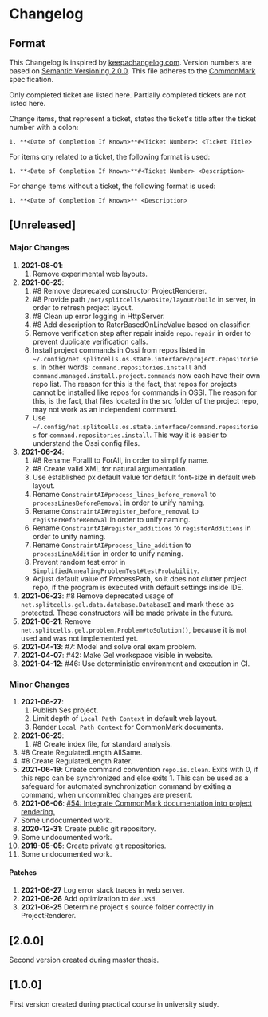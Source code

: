 # Changelog
## Format
This Changelog is inspired by [keepachangelog.com](https://keepachangelog.com/en/1.0.0/).
Version numbers are based on [Semantic Versioning 2.0.0](https://semver.org/spec/v2.0.0.html).
This file adheres to the [CommonMark](https://spec.commonmark.org/0.29) specification.

Only completed ticket are listed here.
Partially completed tickets are not listed here.

Change items, that represent a ticket,
states the ticket's title after the ticket number with a colon:
```
1. **<Date of Completion If Known>**#<Ticket Number>: <Ticket Title>
```
For items ony related to a ticket, the following format is used:
```
1. **<Date of Completion If Known>**#<Ticket Number> <Description>
```
For change items without a ticket, the following format is used:
```
1. **<Date of Completion If Known>** <Description>
```
## [Unreleased]
### Major Changes
1. **2021-08-01**:
   1. Remove experimental web layouts.
1. **2021-06-25**:
   1. \#8 Remove deprecated constructor ProjectRenderer.
   1. \#8 Provide path `/net/splitcells/website/layout/build` in server,
      in order to refresh project layout.
   1. \#8 Clean up error logging in HttpServer.
   1. \#8 Add description to RaterBasedOnLineValue based on classifier.
   1. Remove verification step after repair inside `repo.repair` in order to
      prevent duplicate verification calls.
   1. Install project commands in Ossi from repos listed in `~/.config/net.splitcells.os.state.interface/project.repositories`.
      In other words: `command.repositories.install` and `command.managed.install.project.commands`
      now each have their own repo list.
      The reason for this is the fact, that repos for projects cannot be installed like repos for commands in OSSI.
      The reason for this, is the fact, that files located in the src folder of the project repo,
      may not work as an independent command.
   1. Use `~/.config/net.splitcells.os.state.interface/command.repositories` for `command.repositories.install`.
      This way it is easier to understand the Ossi config files.
1. **2021-06-24**:
   1. \#8 Rename ForallI to ForAll, in order to simplify name.
   1. \#8 Create valid XML for natural argumentation.
   1. Use established px default value for default font-size in default web layout.
   1. Rename `ConstraintAI#process_lines_before_removal` to `processLinesBeforeRemoval` in order to unify naming.
   1. Rename `ConstraintAI#register_before_removal` to `registerBeforeRemoval` in order to unify naming.
   1. Rename `ConstraintAI#register_additions` to `registerAdditions` in order to unify naming.
   1. Rename `ConstraintAI#process_line_addition` to `processLineAddition` in order to unify naming.
   1. Prevent random test error in `SimplifiedAnnealingProblemTest#testProbability`.
   1. Adjust default value of ProcessPath, so it does not clutter project repo,
      if the program is executed with default settings inside IDE.
1. **2021-06-23**: #8 Remove deprecated usage of `net.splitcells.gel.data.database.DatabaseI` and mark these as protected.
   These constructors will be made private in the future.
1. **2021-06-21**: Remove `net.splitcells.gel.problem.Problem#toSolution()`,
   because it is not used and was not implemented yet.
1. **2021-04-13**: #7: Model and solve oral exam problem.
1. **2021-04-07**: #42: Make Gel workspace visible in website.
1. **2021-04-12**: #46: Use deterministic environment and execution in CI.
### Minor Changes
1. **2021-06-27**:
   1. Publish Ses project.
   1. Limit depth of `Local Path Context` in default web layout.
   1. Render `Local Path Context` for CommonMark documents.
1. **2021-06-25**:
   1. \#8 Create index file, for standard analysis.
1. \#8 Create RegulatedLength AllSame.
1. \#8 Create RegulatedLength Rater.
1. **2021-06-19**: Create command convention `repo.is.clean`.
   Exits with 0, if this repo can be synchronized and else exits 1.
   This can be used as a safeguard for automated synchronization command
   by exiting a command, when uncommitted changes are present.
1. **2021-06-06**: [#54: Integrate CommonMark documentation into project rendering.](https://github.com/www-splitcells-net/net.splitcells.network/issues/54)
1. Some undocumented work.
1. **2020-12-31**: Create public git repository.
1. Some undocumented work.
1. **2019-05-05**: Create private git repositories.
1. Some undocumented work.
#### Patches
1. **2021-06-27** Log error stack traces in web server.
1. **2021-06-26** Add optimization to `den.xsd`.
1. **2021-06-25** Determine project's source folder correctly in ProjectRenderer.
## [2.0.0]
Second version created during master thesis.
## [1.0.0]
First version created during practical course in university study. 
